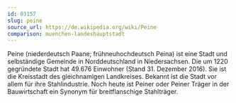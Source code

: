 ```yaml
---
id: 03157
slug: peine
source_url: https://de.wikipedia.org/wiki/Peine
comparison: muenchen-landeshauptstadt
---
```


Peine (niederdeutsch Paane; frühneuhochdeutsch Peina) ist eine Stadt und selbständige Gemeinde in Norddeutschland in Niedersachsen. Die um 1220 gegründete Stadt hat 49.676 Einwohner (Stand 31. Dezember 2016). Sie ist die Kreisstadt des gleichnamigen Landkreises. Bekannt ist die Stadt vor allem für ihre Stahlindustrie. Noch heute ist Peiner oder Peiner Träger in der Bauwirtschaft ein Synonym für breitflanschige Stahlträger.
